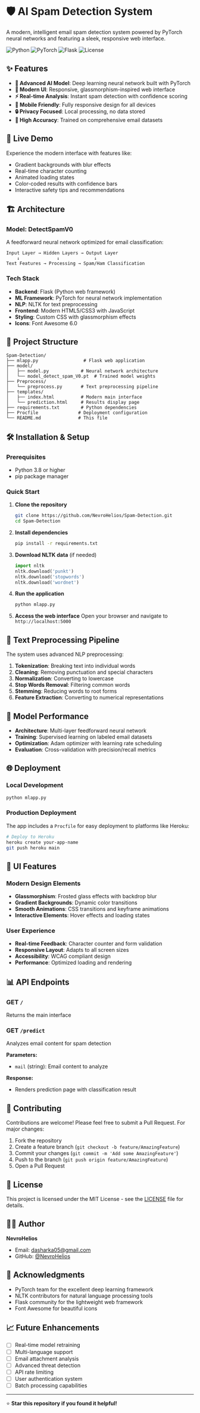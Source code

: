 # 🛡️ AI Spam Detection System

A modern, intelligent email spam detection system powered by PyTorch neural networks and featuring a sleek, responsive web interface.

![Python](https://img.shields.io/badge/Python-3.8+-blue.svg)
![PyTorch](https://img.shields.io/badge/PyTorch-2.0+-red.svg)
![Flask](https://img.shields.io/badge/Flask-2.0+-green.svg)
![License](https://img.shields.io/badge/License-MIT-yellow.svg)

## ✨ Features

- **🧠 Advanced AI Model**: Deep learning neural network built with PyTorch
- **🎨 Modern UI**: Responsive, glassmorphism-inspired web interface
- **⚡ Real-time Analysis**: Instant spam detection with confidence scoring
- **📱 Mobile Friendly**: Fully responsive design for all devices
- **🔒 Privacy Focused**: Local processing, no data stored
- **🎯 High Accuracy**: Trained on comprehensive email datasets

## 🚀 Live Demo

Experience the modern interface with features like:
- Gradient backgrounds with blur effects
- Real-time character counting
- Animated loading states
- Color-coded results with confidence bars
- Interactive safety tips and recommendations

## 🏗️ Architecture

### Model: DetectSpamV0
A feedforward neural network optimized for email classification:

```
Input Layer → Hidden Layers → Output Layer
    ↓              ↓             ↓
Text Features → Processing → Spam/Ham Classification
```

### Tech Stack
- **Backend**: Flask (Python web framework)
- **ML Framework**: PyTorch for neural network implementation
- **NLP**: NLTK for text preprocessing
- **Frontend**: Modern HTML5/CSS3 with JavaScript
- **Styling**: Custom CSS with glassmorphism effects
- **Icons**: Font Awesome 6.0

## 📁 Project Structure

```
Spam-Detection/
├── mlapp.py                 # Flask web application
├── model/
│   ├── model.py            # Neural network architecture
│   └── model_detect_spam_V0.pt  # Trained model weights
├── Preprocess/
│   └── preprocess.py       # Text preprocessing pipeline
├── templates/
│   ├── index.html          # Modern main interface
│   └── prediction.html     # Results display page
├── requirements.txt        # Python dependencies
├── Procfile               # Deployment configuration
└── README.md              # This file
```

## 🛠️ Installation & Setup

### Prerequisites
- Python 3.8 or higher
- pip package manager

### Quick Start

1. **Clone the repository**
   ```bash
   git clone https://github.com/NevroHelios/Spam-Detection.git
   cd Spam-Detection
   ```

2. **Install dependencies**
   ```bash
   pip install -r requirements.txt
   ```

3. **Download NLTK data** (if needed)
   ```python
   import nltk
   nltk.download('punkt')
   nltk.download('stopwords')
   nltk.download('wordnet')
   ```

4. **Run the application**
   ```bash
   python mlapp.py
   ```

5. **Access the web interface**
   Open your browser and navigate to `http://localhost:5000`

## 🔧 Text Preprocessing Pipeline

The system uses advanced NLP preprocessing:

1. **Tokenization**: Breaking text into individual words
2. **Cleaning**: Removing punctuation and special characters
3. **Normalization**: Converting to lowercase
4. **Stop Words Removal**: Filtering common words
5. **Stemming**: Reducing words to root forms
6. **Feature Extraction**: Converting to numerical representations

## 🎯 Model Performance

- **Architecture**: Multi-layer feedforward neural network
- **Training**: Supervised learning on labeled email datasets
- **Optimization**: Adam optimizer with learning rate scheduling
- **Evaluation**: Cross-validation with precision/recall metrics

## 🌐 Deployment

### Local Development
```bash
python mlapp.py
```

### Production Deployment
The app includes a `Procfile` for easy deployment to platforms like Heroku:

```bash
# Deploy to Heroku
heroku create your-app-name
git push heroku main
```

## 🎨 UI Features

### Modern Design Elements
- **Glassmorphism**: Frosted glass effects with backdrop blur
- **Gradient Backgrounds**: Dynamic color transitions
- **Smooth Animations**: CSS transitions and keyframe animations
- **Interactive Elements**: Hover effects and loading states

### User Experience
- **Real-time Feedback**: Character counter and form validation
- **Responsive Layout**: Adapts to all screen sizes
- **Accessibility**: WCAG compliant design
- **Performance**: Optimized loading and rendering

## 📊 API Endpoints

### GET `/`
Returns the main interface

### GET `/predict`
Analyzes email content for spam detection

**Parameters:**
- `mail` (string): Email content to analyze

**Response:**
- Renders prediction page with classification result

## 🤝 Contributing

Contributions are welcome! Please feel free to submit a Pull Request. For major changes:

1. Fork the repository
2. Create a feature branch (`git checkout -b feature/AmazingFeature`)
3. Commit your changes (`git commit -m 'Add some AmazingFeature'`)
4. Push to the branch (`git push origin feature/AmazingFeature`)
5. Open a Pull Request

## 📝 License

This project is licensed under the MIT License - see the [LICENSE](LICENSE) file for details.

## 👨‍💻 Author

**NevroHelios**
- Email: [dasharka05@gmail.com](mailto:dasharka05@gmail.com)
- GitHub: [@NevroHelios](https://github.com/NevroHelios)

## 🙏 Acknowledgments

- PyTorch team for the excellent deep learning framework
- NLTK contributors for natural language processing tools
- Flask community for the lightweight web framework
- Font Awesome for beautiful icons

## 📈 Future Enhancements

- [ ] Real-time model retraining
- [ ] Multi-language support
- [ ] Email attachment analysis
- [ ] Advanced threat detection
- [ ] API rate limiting
- [ ] User authentication system
- [ ] Batch processing capabilities

---

⭐ **Star this repository if you found it helpful!**